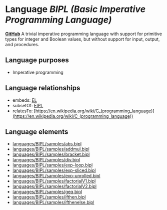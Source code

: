 # Language _BIPL (Basic Imperative Programming Language)_
**[GitHub](https://github.com/softlang/yas/blob/master/BIPL)**
A trivial imperative programming language with support for primitive types for integer and Boolean values, but without support for input, output, and procedures.

## Language purposes
* Imperative programming

## Language relationships
* embeds: [EL](http://softlang.github.io/yas/languages/EL.html)
* subsetOf: [EIPL](http://softlang.github.io/yas/languages/EIPL.html)
* relatesTo: [https://en.wikipedia.org/wiki/C_(programming_language)](https://en.wikipedia.org/wiki/C_(programming_language))

## Language elements
* [languages/BIPL/samples/abs.bipl](../../languages/BIPL/samples/abs.bipl)
* [languages/BIPL/samples/addmul.bipl](../../languages/BIPL/samples/addmul.bipl)
* [languages/BIPL/samples/bracket.bipl](../../languages/BIPL/samples/bracket.bipl)
* [languages/BIPL/samples/div.bipl](../../languages/BIPL/samples/div.bipl)
* [languages/BIPL/samples/exp-loop.bipl](../../languages/BIPL/samples/exp-loop.bipl)
* [languages/BIPL/samples/exp-sliced.bipl](../../languages/BIPL/samples/exp-sliced.bipl)
* [languages/BIPL/samples/exp-unrolled.bipl](../../languages/BIPL/samples/exp-unrolled.bipl)
* [languages/BIPL/samples/factorialV1.bipl](../../languages/BIPL/samples/factorialV1.bipl)
* [languages/BIPL/samples/factorialV2.bipl](../../languages/BIPL/samples/factorialV2.bipl)
* [languages/BIPL/samples/geq.bipl](../../languages/BIPL/samples/geq.bipl)
* [languages/BIPL/samples/ifthen.bipl](../../languages/BIPL/samples/ifthen.bipl)
* [languages/BIPL/samples/ifthenelse.bipl](../../languages/BIPL/samples/ifthenelse.bipl)
